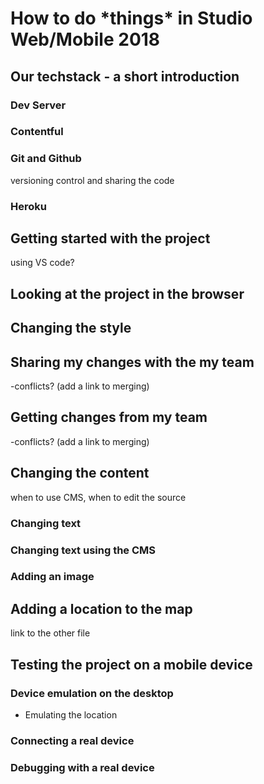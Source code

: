 
# How to do \*things\* in Studio Web/Mobile 2018
## Our techstack - a short introduction

### Dev Server

### Contentful
### Git and Github
versioning control and sharing the code
### Heroku

## Getting started with the project
using VS code?

## Looking at the project in the browser

## Changing the style

## Sharing my changes with the my team
-conflicts? (add a link to merging)

## Getting changes from my team
-conflicts? (add a link to merging)

## Changing the content
when to use CMS, when to edit the source
### Changing text
### Changing text using the CMS
### Adding an image

## Adding a location to the map
link to the other file

## Testing the project on a mobile device
### Device emulation on the desktop
* Emulating the location
### Connecting a real device
### Debugging with a real device



